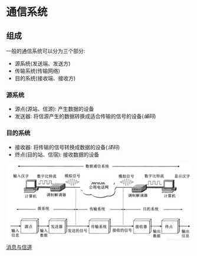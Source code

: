 # 通信系统
## 组成
一般的通信系统可以分为三个部分:
- 源系统(发送端、发送方)
- 传输系统(传输网络)
- 目的系统(接收端、接收方)

### 源系统
- 源点(源站、信源): 产生数据的设备
- 发送器:
将信源产生的数据转换成适合传输的信号的设备(*编码*)

### 目的系统
- 接收器: 将传输的信号转换成数据的设备(*译码*)
- 终点(目的站、信宿): 接收数据的设备

![数据通信系统的模型](./数据通信系统的模型.png)
[消息与信道](../消息与信道/消息与信道.md)
